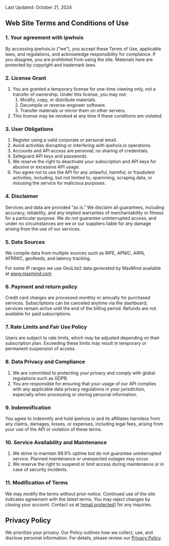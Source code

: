 Last Updated: October 21, 2024

Web Site Terms and Conditions of Use
------------------------------------

### 1\. Your agreement with ipwhois

By accessing ipwhois.io (“we”), you accept these Terms of Use, applicable laws, and regulations, and acknowledge responsibility for compliance. If you disagree, you are prohibited from using the site. Materials here are protected by copyright and trademark laws.

### 2\. License Grant

1. You are granted a temporary license for one-time viewing only, not a transfer of ownership. Under this license, you may not:
    1. Modify, copy, or distribute materials.
    2. Decompile or reverse-engineer software.
    3. Transfer materials or mirror them on other servers.
2. This license may be revoked at any time if these conditions are violated.

### 3\. User Obligations

1. Register using a valid corporate or personal email.
2. Avoid activities disrupting or interfering with ipwhois.io operations.
3. Accounts and API access are personal; no sharing of credentials.
4. Safeguard API keys and passwords.
5. We reserve the right to deactivate your subscription and API keys for abusive or excessive API usage.
6. You agree not to use the API for any unlawful, harmful, or fraudulent activities, including, but not limited to, spamming, scraping data, or misusing the service for malicious purposes.

### 4\. Disclaimer

Services and data are provided “as is.” We disclaim all guarantees, including accuracy, reliability, and any implied warranties of merchantability or fitness for a particular purpose. We do not guarantee uninterrupted access, and under no circumstances are we or our suppliers liable for any damage arising from the use of our services.

### 5\. Data Sources

We compile data from multiple sources such as RIPE, APNIC, ARIN, AFRINIC, geofeeds, and latency tracking.

For some IP ranges we use GeoLite2 data generated by MaxMind available at www.maxmind.com

### 6\. Payment and return policy

Credit card charges are processed monthly or annually for purchased services. Subscriptions can be canceled anytime via the dashboard; services remain active until the end of the billing period. Refunds are not available for paid subscriptions.

### 7\. Rate Limits and Fair Use Policy

Users are subject to rate limits, which may be adjusted depending on their subscription plan. Exceeding these limits may result in temporary or permanent suspension of access.

### 8\. Data Privacy and Compliance

1. We are committed to protecting your privacy and comply with global regulations such as GDPR.
2. You are responsible for ensuring that your usage of our API complies with any applicable data privacy regulations in your jurisdiction, especially when processing or storing personal information.

### 9\. Indemnification

You agree to indemnify and hold ipwhois.io and its affiliates harmless from any claims, damages, losses, or expenses, including legal fees, arising from your use of the API or violation of these terms.

### 10\. Service Availability and Maintenance

1. We strive to maintain 99.9% uptime but do not guarantee uninterrupted service. Planned maintenance or unexpected outages may occur.
2. We reserve the right to suspend or limit access during maintenance or in case of security incidents.

### 11\. Modification of Terms

We may modify the terms without prior notice. Continued use of the site indicates agreement with the latest terms. You may reject changes by closing your account. Contact us at [\[email protected\]](https://ipwhois.io/cdn-cgi/l/email-protection) for any inquiries.

Privacy Policy
--------------

We prioritize your privacy. Our Policy outlines how we collect, use, and disclose personal information. For details, please review our [Privacy Policy](https://ipwhois.io/privacy).